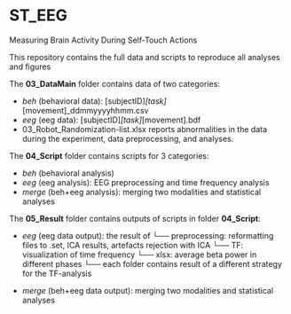 # ST_EEG
Measuring Brain Activity During Self-Touch Actions

This repository contains the full data and scripts to reproduce all analyses and figures 

The **03_DataMain** folder contains data of two categories: 
- *beh* (behavioral data): [subjectID]_[task]_[movement]_ddmmyyyyhhmm.csv
- *eeg* (eeg data): [subjectID]_[task]_[movement].bdf
- 03_Robot_Randomization-list.xlsx reports abnormalities in the data during the experiment, data preprocessing, and analyses. 

The **04_Script** folder contains scripts for 3 categories: 
- *beh* (behavioral analysis)
- *eeg* (eeg analysis): EEG preprocessing and time frequency analysis
- *merge* (beh+eeg analysis): merging two modalities and statistical analyses

The **05_Result** folder contains outputs of scripts in folder **04_Script**: 
- *eeg* (eeg data output): the result of
  └── preprocessing: reformatting files to .set, ICA results, artefacts rejection with ICA
  └── TF: visualization of time frequency
  └── xlsx: average beta power in different phases
      └── each folder contains result of a different strategy for the TF-analysis
     
- *merge* (beh+eeg data output): merging two modalities and statistical analyses


